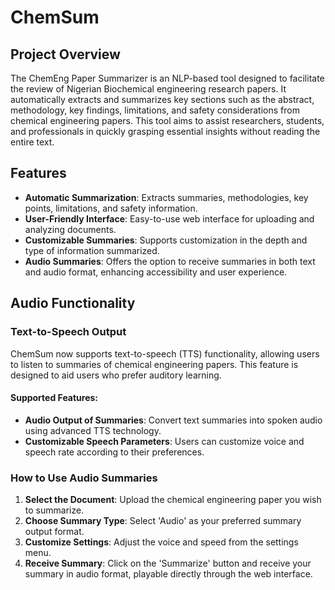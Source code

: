 # ChemSum

## Project Overview
The ChemEng Paper Summarizer is an NLP-based tool designed to facilitate the review of Nigerian Biochemical engineering research papers. It automatically extracts and summarizes key sections such as the abstract, methodology, key findings, limitations, and safety considerations from chemical engineering papers. This tool aims to assist researchers, students, and professionals in quickly grasping essential insights without reading the entire text.

## Features
- **Automatic Summarization**: Extracts summaries, methodologies, key points, limitations, and safety information.
- **User-Friendly Interface**: Easy-to-use web interface for uploading and analyzing documents.
- **Customizable Summaries**: Supports customization in the depth and type of information summarized.
-  **Audio Summaries**: Offers the option to receive summaries in both text and audio format, enhancing accessibility and user experience.

## Audio Functionality
### Text-to-Speech Output
ChemSum now supports text-to-speech (TTS) functionality, allowing users to listen to summaries of chemical engineering papers. This feature is designed to aid users who prefer auditory learning.

#### Supported Features:
- **Audio Output of Summaries**: Convert text summaries into spoken audio using advanced TTS technology.
- **Customizable Speech Parameters**: Users can customize voice and speech rate according to their preferences.

### How to Use Audio Summaries
1. **Select the Document**: Upload the chemical engineering paper you wish to summarize.
2. **Choose Summary Type**: Select 'Audio' as your preferred summary output format.
3. **Customize Settings**: Adjust the voice and speed from the settings menu.
4. **Receive Summary**: Click on the 'Summarize' button and receive your summary in audio format, playable directly through the web interface.

